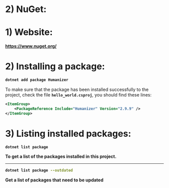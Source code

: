 # 2) NuGet:



# 1) Website:


**https://www.nuget.org/**




# 2) Installing a package:

<b>

```bash
dotnet add package Humanizer
```
</b>

To make sure that the package has been installed successfully to the project, check the file **`hello_world.csproj`**,
you should find these lines:

<b>

```xml
<ItemGroup>
	<PackageReference Include="Humanizer" Version="2.9.9" />
</ItemGroup>
```
</b>






# 3) Listing installed packages:

<b>

```bash
dotnet list package
```
To get a list of the packages installed in this project.

---

```bash
dotnet list package --outdated
```
Get a list of packages that need to be updated


</b>

















